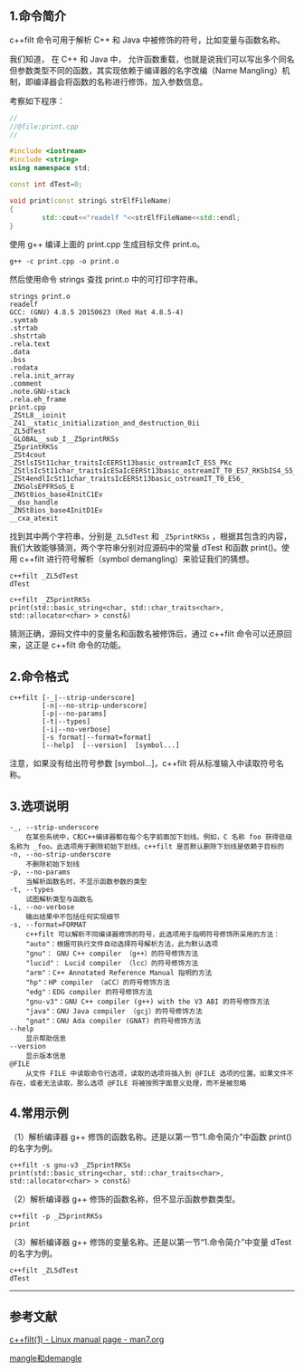 ## 1.命令简介
c++filt 命令可用于解析 C++ 和 Java 中被修饰的符号，比如变量与函数名称。

我们知道， 在 C++ 和 Java 中， 允许函数重载，也就是说我们可以写出多个同名但参数类型不同的函数，其实现依赖于编译器的名字改编（Name Mangling）机制，即编译器会将函数的名称进行修饰，加入参数信息。

考察如下程序：
```cpp
//
//@file:print.cpp
//

#include <iostream>
#include <string>
using namespace std;

const int dTest=0;

void print(const string& strElfFileName)
{
        std::cout<<"readelf "<<strElfFileName<<std::endl;
}
```
使用 g++ 编译上面的 print.cpp 生成目标文件 print.o。
```
g++ -c print.cpp -o print.o
```
然后使用命令 strings 查找 print.o 中的可打印字符串。
```
strings print.o
readelf 
GCC: (GNU) 4.8.5 20150623 (Red Hat 4.8.5-4)
.symtab
.strtab
.shstrtab
.rela.text
.data
.bss
.rodata
.rela.init_array
.comment
.note.GNU-stack
.rela.eh_frame
print.cpp
_ZStL8__ioinit
_Z41__static_initialization_and_destruction_0ii
_ZL5dTest
_GLOBAL__sub_I__Z5printRKSs
_Z5printRKSs
_ZSt4cout
_ZStlsISt11char_traitsIcEERSt13basic_ostreamIcT_ES5_PKc
_ZStlsIcSt11char_traitsIcESaIcEERSt13basic_ostreamIT_T0_ES7_RKSbIS4_S5_T1_E
_ZSt4endlIcSt11char_traitsIcEERSt13basic_ostreamIT_T0_ES6_
_ZNSolsEPFRSoS_E
_ZNSt8ios_base4InitC1Ev
__dso_handle
_ZNSt8ios_base4InitD1Ev
__cxa_atexit
```
找到其中两个字符串，分别是`_ZL5dTest` 和 `_Z5printRKSs` ，根据其包含的内容，我们大致能够猜测，两个字符串分别对应源码中的常量 dTest 和函数 print()。使用 c++filt 进行符号解析（symbol demangling）来验证我们的猜想。
```
c++filt _ZL5dTest
dTest

c++filt _Z5printRKSs
print(std::basic_string<char, std::char_traits<char>, std::allocator<char> > const&)
```
猜测正确，源码文件中的变量名和函数名被修饰后，通过 c++filt 命令可以还原回来，这正是 c++filt 命令的功能。

## 2.命令格式
```shell
c++filt [-_|--strip-underscore]
		[-n|--no-strip-underscore]
		[-p|--no-params]
		[-t|--types]
		[-i|--no-verbose]
		[-s format|--format=format]
		[--help]  [--version]  [symbol...]
```
注意，如果没有给出符号参数 [symbol...]，c++filt 将从标准输入中读取符号名称。

## 3.选项说明
```shell
-_, --strip-underscore
	在某些系统中，C和C++编译器都在每个名字前面加下划线。例如，C 名称 foo 获得低级名称为 _foo。此选项用于删除初始下划线，c++filt 是否默认删除下划线是依赖于目标的
-n, --no-strip-underscore
	不删除初始下划线
-p, --no-params
	当解析函数名时，不显示函数参数的类型
-t, --types
	试图解析类型与函数名
-i, --no-verbose
	输出结果中不包括任何实现细节
-s, --format=FORMAT
	c++filt 可以解析不同编译器修饰的符号，此选项用于指明符号修饰所采用的方法：
	"auto"：根据可执行文件自动选择符号解析方法，此为默认选项
	"gnu"： GNU C++ compiler （g++）的符号修饰方法
	"lucid"： Lucid compiler （lcc）的符号修饰方法
	"arm"：C++ Annotated Reference Manual 指明的方法
	"hp"：HP compiler （aCC）的符号修饰方法
	"edg"：EDG compiler 的符号修饰方法
	"gnu-v3"：GNU C++ compiler (g++) with the V3 ABI 的符号修饰方法
	"java"：GNU Java compiler （gcj）的符号修饰方法
	"gnat"：GNU Ada compiler (GNAT) 的符号修饰方法
--help
	显示帮助信息
--version
	显示版本信息
@FILE
	从文件 FILE 中读取命令行选项，读取的选项将插入到 @FILE 选项的位置。如果文件不存在，或者无法读取，那么选项 @FILE 将被按照字面意义处理，而不是被忽略
```

## 4.常用示例
（1）解析编译器 g++ 修饰的函数名称。还是以第一节“1.命令简介”中函数 print() 的名字为例。
```
c++filt -s gnu-v3 _Z5printRKSs
print(std::basic_string<char, std::char_traits<char>, std::allocator<char> > const&)
```
（2）解析编译器 g++ 修饰的函数名称，但不显示函数参数类型。
```
c++filt -p _Z5printRKSs
print
```
（3）解析编译器 g++ 修饰的变量名称。还是以第一节“1.命令简介”中变量 dTest 的名字为例。
```
c++filt _ZL5dTest
dTest
```

---
## 参考文献
[c++filt(1) - Linux manual page - man7.org](https://man7.org/linux/man-pages/man1/c++filt.1.html)

[mangle和demangle](https://www.cnblogs.com/BloodAndBone/p/7912179.html)
